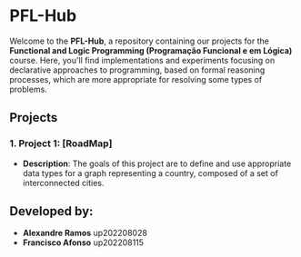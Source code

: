 # PFL-Hub

Welcome to the **PFL-Hub**, a repository containing our projects for the **Functional and Logic Programming (Programação Funcional e em Lógica)** course. Here, you'll find implementations and experiments focusing on declarative approaches to programming, based on formal reasoning processes, which are more appropriate for resolving some types of problems.

## Projects

### 1. **Project 1: [RoadMap]**
   - **Description**: The goals of this project are to define and use appropriate data types for a
graph representing a country, composed of a set of interconnected cities.

 ## Developed by:
- **Alexandre Ramos** up202208028
- **Francisco Afonso** up202208115


